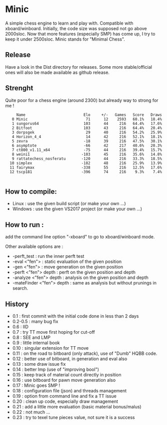 # Minic
A simple chess engine to learn and play with.
Compatible with xboard/winboard.
Initially, the code size was supposed not go above 2000sloc.
Now that more features (especially SMP) has come up, I try to keep it under 2500sloc.
Minic stands for "Minimal Chess".

## Release

Have a look in the Dist directory for releases. Some more stable/official ones will also be made available as github release.

## Strenght
Quite poor for a chess engine (around 2300) but already way to strong for me !

```
     Name                          Elo     +/-   Games   Score   Draws
   0 Minic                          71      12    2593   60.1%   18.4%
   1 sungorus64                    103      44     216   64.4%   17.6%
   2 Bitfoot                       103      43     216   64.4%   20.4%
   3 dorpsgek                       29      40     216   54.2%   25.9%
   4 Horizon_4_4                    14      42     216   52.1%   18.1%
   5 zevra                         -18      39     216   47.5%   30.1%
   6 asymptote                     -66      42     217   40.6%   20.3%
   7 ct800_v1.11_x64               -75      44     216   39.4%   15.7%
   8 weini1                       -103      45     216   35.6%   14.8%
   9 rattatechess_nosferatu       -120      44     216   33.3%   18.5%
  10 simplex                      -182      48     216   25.9%   13.9%
  11 fairymax                     -338      55     216   12.5%   17.6%
  12 tscp181                      -396      74     216    9.3%    7.4%


```

## How to compile:
* Linux : use the given build script (or make your own ...)
* Windows : use the given VS2017 project (or make your own ...)

## How to run :
add the command line option "-xboard" to go to xboard/winboard mode.

Other available options are :
* -perft_test : run the inner perft test
* -eval <"fen"> : static evaluation of the given position
* -gen <"fen"> : move generation on the given position
* -perft <"fen"> depth : perft on the given position and depth
* -analyze <"fen"> depth : analysis on the given position and depth
* -mateFinder <"fen"> depth : same as analysis but without prunings in search.

## History

* 0.1 : first commit with the initial code done in less than 2 days
* 0.2-0.5 : many bug fix
* 0.6 : IID
* 0.7 : try TT move first hoping for cut-off
* 0.8 : SEE and LMP
* 0.9 : little internal book
* 0.10 : singular extension for TT move
* 0.11 : on the road to bitboard (only attack), use of "Dumb" HQBB code.
* 0.12 : better use of bitboard, in generation and eval also
* 0.13 : some draw issue fix
* 0.14 : better lmp (use of "improving bool")
* 0.15 : keep track of material count directly in position
* 0.16 : use bitboard for pawn move generation also
* 0.17 : Minic goes SMP ! 
* 0.18 : configuration file (json) and threads management
* 0.19 : option from command line and fix a TT issue  
* 0.20 : clean up code, especially draw management  
* 0.21 : add a little more evaluation (basic material bonus/malus)
* 0.22 : not much ...
* 0.23 : try to texel tune pieces value, not sure it is a success 

